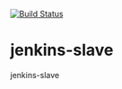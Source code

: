 [![Build Status](https://travis-ci.org/revenuewire/jenkins-slave.svg?branch=master)](https://travis-ci.org/revenuewire/jenkins-slave)

# jenkins-slave
jenkins-slave
